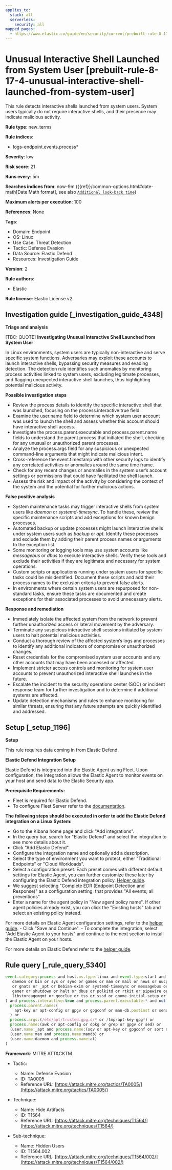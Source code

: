 ```yaml
---
applies_to:
  stack: all
  serverless:
    security: all
mapped_pages:
  - https://www.elastic.co/guide/en/security/current/prebuilt-rule-8-17-4-unusual-interactive-shell-launched-from-system-user.html
---
```


# Unusual Interactive Shell Launched from System User [prebuilt-rule-8-17-4-unusual-interactive-shell-launched-from-system-user]

This rule detects interactive shells launched from system users. System users typically do not require interactive shells, and their presence may indicate malicious activity.

**Rule type**: new_terms

**Rule indices**:

* logs-endpoint.events.process*

**Severity**: low

**Risk score**: 21

**Runs every**: 5m

**Searches indices from**: now-9m ({{ref}}/common-options.html#date-math[Date Math format], see also [`Additional look-back time`](docs-content://solutions/security/detect-and-alert/create-detection-rule.md#rule-schedule))

**Maximum alerts per execution**: 100

**References**: None

**Tags**:

* Domain: Endpoint
* OS: Linux
* Use Case: Threat Detection
* Tactic: Defense Evasion
* Data Source: Elastic Defend
* Resources: Investigation Guide

**Version**: 2

**Rule authors**:

* Elastic

**Rule license**: Elastic License v2

## Investigation guide [_investigation_guide_4348]

**Triage and analysis**

[TBC: QUOTE]
**Investigating Unusual Interactive Shell Launched from System User**

In Linux environments, system users are typically non-interactive and serve specific system functions. Adversaries may exploit these accounts to launch interactive shells, bypassing security measures and evading detection. The detection rule identifies such anomalies by monitoring process activities linked to system users, excluding legitimate processes, and flagging unexpected interactive shell launches, thus highlighting potential malicious activity.

**Possible investigation steps**

* Review the process details to identify the specific interactive shell that was launched, focusing on the process.interactive:true field.
* Examine the user.name field to determine which system user account was used to launch the shell and assess whether this account should have interactive shell access.
* Investigate the process.parent.executable and process.parent.name fields to understand the parent process that initiated the shell, checking for any unusual or unauthorized parent processes.
* Analyze the process.args field for any suspicious or unexpected command-line arguments that might indicate malicious intent.
* Cross-reference the event.timestamp with other security logs to identify any correlated activities or anomalies around the same time frame.
* Check for any recent changes or anomalies in the system user’s account settings or permissions that could have facilitated the shell launch.
* Assess the risk and impact of the activity by considering the context of the system and the potential for further malicious actions.

**False positive analysis**

* System maintenance tasks may trigger interactive shells from system users like *daemon* or *systemd-timesync*. To handle these, review the specific maintenance scripts and add exceptions for known benign processes.
* Automated backup or update processes might launch interactive shells under system users such as *backup* or *apt*. Identify these processes and exclude them by adding their parent process names or arguments to the exception list.
* Some monitoring or logging tools may use system accounts like *messagebus* or *dbus* to execute interactive shells. Verify these tools and exclude their activities if they are legitimate and necessary for system operations.
* Custom scripts or applications running under system users for specific tasks could be misidentified. Document these scripts and add their process names to the exclusion criteria to prevent false alerts.
* In environments where certain system users are repurposed for non-standard tasks, ensure these tasks are documented and create exceptions for their associated processes to avoid unnecessary alerts.

**Response and remediation**

* Immediately isolate the affected system from the network to prevent further unauthorized access or lateral movement by the adversary.
* Terminate any suspicious interactive shell sessions initiated by system users to halt potential malicious activities.
* Conduct a thorough review of the affected system’s logs and processes to identify any additional indicators of compromise or unauthorized changes.
* Reset credentials for the compromised system user accounts and any other accounts that may have been accessed or affected.
* Implement stricter access controls and monitoring for system user accounts to prevent unauthorized interactive shell launches in the future.
* Escalate the incident to the security operations center (SOC) or incident response team for further investigation and to determine if additional systems are affected.
* Update detection mechanisms and rules to enhance monitoring for similar threats, ensuring that any future attempts are quickly identified and addressed.


## Setup [_setup_1196]

**Setup**

This rule requires data coming in from Elastic Defend.

**Elastic Defend Integration Setup**

Elastic Defend is integrated into the Elastic Agent using Fleet. Upon configuration, the integration allows the Elastic Agent to monitor events on your host and send data to the Elastic Security app.

**Prerequisite Requirements:**

* Fleet is required for Elastic Defend.
* To configure Fleet Server refer to the [documentation](docs-content://reference/ingestion-tools/fleet/fleet-server.md).

**The following steps should be executed in order to add the Elastic Defend integration on a Linux System:**

* Go to the Kibana home page and click "Add integrations".
* In the query bar, search for "Elastic Defend" and select the integration to see more details about it.
* Click "Add Elastic Defend".
* Configure the integration name and optionally add a description.
* Select the type of environment you want to protect, either "Traditional Endpoints" or "Cloud Workloads".
* Select a configuration preset. Each preset comes with different default settings for Elastic Agent, you can further customize these later by configuring the Elastic Defend integration policy. [Helper guide](docs-content://solutions/security/configure-elastic-defend/configure-an-integration-policy-for-elastic-defend.md).
* We suggest selecting "Complete EDR (Endpoint Detection and Response)" as a configuration setting, that provides "All events; all preventions"
* Enter a name for the agent policy in "New agent policy name". If other agent policies already exist, you can click the "Existing hosts" tab and select an existing policy instead.

For more details on Elastic Agent configuration settings, refer to the [helper guide](docs-content://reference/ingestion-tools/fleet/agent-policy.md). - Click "Save and Continue". - To complete the integration, select "Add Elastic Agent to your hosts" and continue to the next section to install the Elastic Agent on your hosts.

For more details on Elastic Defend refer to the [helper guide](docs-content://solutions/security/configure-elastic-defend/install-elastic-defend.md).


## Rule query [_rule_query_5340]

```js
event.category:process and host.os.type:linux and event.type:start and event.action:exec and user.name:(
   daemon or bin or sys or sync or games or man or mail or news or uucp or proxy or backup or list or irc
   or gnats or _apt or Debian-exim or systemd-timesync or messagebus or uuidd or _chrony or sshd or
   gamer or shutdown or halt or dbus or polkitd or rtkit or pipewire or tcpdump or clevis or
   libstoreagemgmt or geoclue or tss or sssd or gnome-initial-setup or pesign or dnsmasq or chrony
) and process.interactive:true and process.parent.executable:* and not (
  process.parent.name:(
    apt-key or apt-config or gpgv or gpgconf or man-db.postinst or sendmail or rpm or nullmailer-inject
  ) or
  process.args:(/etc/apt/trusted.gpg.d/* or /tmp/apt-key-gpg*) or
  process.name:(awk or apt-config or dpkg or grep or gpgv or sed) or
  (user.name:_apt and process.name:(sqv or apt-key or gpgconf or sort or mktemp or find or cmp or gpg-connect-agent)) or
  (user.name:man and process.name:mandb) or
  (user.name:daemon and process.name:at)
)
```

**Framework**: MITRE ATT&CKTM

* Tactic:

    * Name: Defense Evasion
    * ID: TA0005
    * Reference URL: [https://attack.mitre.org/tactics/TA0005/](https://attack.mitre.org/tactics/TA0005/)

* Technique:

    * Name: Hide Artifacts
    * ID: T1564
    * Reference URL: [https://attack.mitre.org/techniques/T1564/](https://attack.mitre.org/techniques/T1564/)

* Sub-technique:

    * Name: Hidden Users
    * ID: T1564.002
    * Reference URL: [https://attack.mitre.org/techniques/T1564/002/](https://attack.mitre.org/techniques/T1564/002/)



